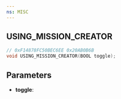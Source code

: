 ```yaml
---
ns: MISC
---
```

## USING_MISSION_CREATOR

```c
// 0xF14878FC50BEC6EE 0x20AB0B6B
void USING_MISSION_CREATOR(BOOL toggle);
```


## Parameters
* **toggle**: 

